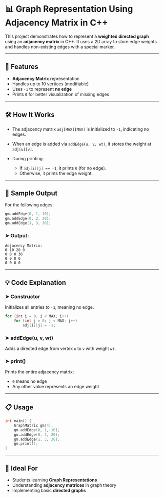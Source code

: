 

# 📊 Graph Representation Using Adjacency Matrix in C++

This project demonstrates how to represent a **weighted directed graph** using an **adjacency matrix** in C++. It uses a 2D array to store edge weights and handles non-existing edges with a special marker.

---

## 📌 Features

* **Adjacency Matrix** representation
* Handles up to 10 vertices (modifiable)
* Uses `-1` to represent **no edge**
* Prints `0` for better visualization of missing edges

---

## 🛠️ How It Works

* The adjacency matrix `adj[MAX][MAX]` is initialized to `-1`, indicating no edges.
* When an edge is added via `addEdge(u, v, wt)`, it stores the weight at `adj[u][v]`.
* During printing:

  * If `adj[i][j] == -1`, it prints `0` (for no edge).
  * Otherwise, it prints the edge weight.

---

## 🔢 Sample Output

For the following edges:

```cpp
gm.addEdge(0, 1, 10);
gm.addEdge(0, 2, 20);
gm.addEdge(1, 3, 30);
```

### ➤ Output:

```
Adjacency Matrix:
0 10 20 0
0 0 0 30
0 0 0 0
0 0 0 0
```

---

## 💡 Code Explanation

### ➤ Constructor

Initializes all entries to `-1`, meaning no edge.

```cpp
for (int i = 0; i < MAX; i++)
    for (int j = 0; j < MAX; j++)
        adj[i][j] = -1;
```

### ➤ addEdge(u, v, wt)

Adds a directed edge from vertex `u` to `v` with weight `wt`.

### ➤ print()

Prints the entire adjacency matrix:

* `0` means no edge
* Any other value represents an edge weight

---

## 📋 Usage

```cpp
int main() {
    GraphMatrix gm(4);
    gm.addEdge(0, 1, 10);
    gm.addEdge(0, 2, 20);
    gm.addEdge(1, 3, 30);
    gm.print();
}
```

---

## 🧠 Ideal For

* Students learning **Graph Representations**
* Understanding **adjacency matrices** in graph theory
* Implementing basic **directed graphs**

